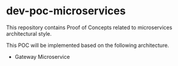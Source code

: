 # dev-poc-microservices
This repository contains Proof of Concepts related to microservices architectural style.

This POC will be implemented based on the following architecture.

- Gateway Microservice
